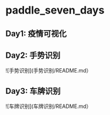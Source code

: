 # paddle_seven_days

## Day1: 疫情可视化

## Day2: 手势识别

![手势识别](手势识别/README.md）

## Day3: 车牌识别

![车牌识别](车牌识别/README.md）


